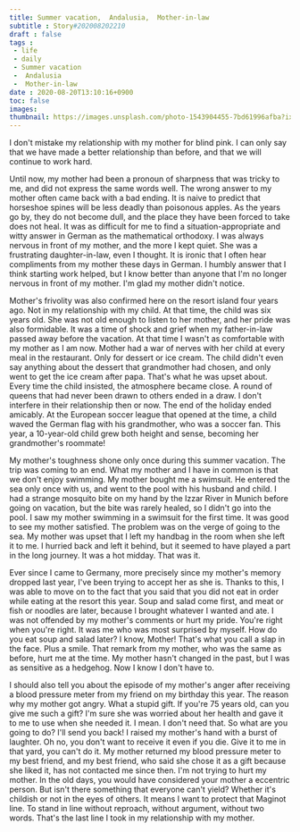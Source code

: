 ```yaml
---
title: Summer vacation,  Andalusia,  Mother-in-law
subtitle : Story#202008202210
draft : false
tags :
 - life
 - daily
 - Summer vacation
 -  Andalusia
 -  Mother-in-law
date : 2020-08-20T13:10:16+0900
toc: false
images: 
thumbnail: https://images.unsplash.com/photo-1543904455-7bd61996afba?ixlib=rb-1.2.1&q=80&fm=jpg&crop=entropy&cs=tinysrgb&w=1080&fit=max&ixid=eyJhcHBfaWQiOjE1NTU0OX0
---
```


I don't mistake my relationship with my mother for blind pink. I can only say that we have made a better relationship than before, and that we will continue to work hard.  

  

Until now, my mother had been a pronoun of sharpness that was tricky to me, and did not express the same words well. The wrong answer to my mother often came back with a bad ending. It is naive to predict that horseshoe spines will be less deadly than poisonous apples. As the years go by, they do not become dull, and the place they have been forced to take does not heal. It was as difficult for me to find a situation-appropriate and witty answer in German as the mathematical orthodoxy. I was always nervous in front of my mother, and the more I kept quiet. She was a frustrating daughter-in-law, even I thought. It is ironic that I often hear compliments from my mother these days in German. I humbly answer that I think starting work helped, but I know better than anyone that I'm no longer nervous in front of my mother. I'm glad my mother didn't notice.  

Mother's frivolity was also confirmed here on the resort island four years ago. Not in my relationship with my child. At that time, the child was six years old. She was not old enough to listen to her mother, and her pride was also formidable. It was a time of shock and grief when my father-in-law passed away before the vacation. At that time I wasn't as comfortable with my mother as I am now. Mother had a war of nerves with her child at every meal in the restaurant. Only for dessert or ice cream. The child didn't even say anything about the dessert that grandmother had chosen, and only went to get the ice cream after papa. That's what he was upset about. Every time the child insisted, the atmosphere became close. A round of queens that had never been drawn to others ended in a draw. I don't interfere in their relationship then or now. The end of the holiday ended amicably. At the European soccer league that opened at the time, a child waved the German flag with his grandmother, who was a soccer fan. This year, a 10-year-old child grew both height and sense, becoming her grandmother's roommate!  

My mother's toughness shone only once during this summer vacation. The trip was coming to an end. What my mother and I have in common is that we don't enjoy swimming. My mother bought me a swimsuit. He entered the sea only once with us, and went to the pool with his husband and child. I had a strange mosquito bite on my hand by the Izzar River in Munich before going on vacation, but the bite was rarely healed, so I didn't go into the pool. I saw my mother swimming in a swimsuit for the first time. It was good to see my mother satisfied. The problem was on the verge of going to the sea. My mother was upset that I left my handbag in the room when she left it to me. I hurried back and left it behind, but it seemed to have played a part in the long journey. It was a hot midday. That was it.  

Ever since I came to Germany, more precisely since my mother's memory dropped last year, I've been trying to accept her as she is. Thanks to this, I was able to move on to the fact that you said that you did not eat in order while eating at the resort this year. Soup and salad come first, and meat or fish or noodles are later, because I brought whatever I wanted and ate. I was not offended by my mother's comments or hurt my pride. You're right when you're right. It was me who was most surprised by myself. How do you eat soup and salad later? I know, Mother! That's what you call a slap in the face. Plus a smile. That remark from my mother, who was the same as before, hurt me at the time. My mother hasn't changed in the past, but I was as sensitive as a hedgehog. Now I know I don't have to.  

I should also tell you about the episode of my mother's anger after receiving a blood pressure meter from my friend on my birthday this year. The reason why my mother got angry. What a stupid gift. If you're 75 years old, can you give me such a gift? I'm sure she was worried about her health and gave it to me to use when she needed it. I mean. I don't need that. So what are you going to do? I'll send you back! I raised my mother's hand with a burst of laughter. Oh no, you don't want to receive it even if you die. Give it to me in that yard, you can't do it. My mother returned my blood pressure meter to my best friend, and my best friend, who said she chose it as a gift because she liked it, has not contacted me since then. I'm not trying to hurt my mother. In the old days, you would have considered your mother a eccentric person. But isn't there something that everyone can't yield? Whether it's childish or not in the eyes of others. It means I want to protect that Maginot line. To stand in line without reproach, without argument, without two words. That's the last line I took in my relationship with my mother.  

